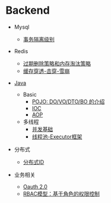 # Backend <!-- {docsify-ignore} -->

* Mysql
  * [事务隔离级别](/Backend/mysql/事务隔离级别.md)

* Redis
  * [过期删除策略和内存淘汰策略](/Backend/redis/过期删除策略和内存淘汰策略.md)
  * [缓存穿透-击穿-雪崩](/Backend/redis/缓存穿透-击穿-雪崩.md)

* [Java](/Backend/java/README.md)
  * Basic
    * [POJO: DO/VO/DTO/BO 的介绍](/Backend/java/basic/POJO.md)
    * [IOC](/Backend/java/basic/IOC.md)
    * [AOP](/Backend/java/basic/AOP.md)
  * 多线程
    * [并发基础](/Backend/java/multi_thread/并发基础.md)
    * [线程池-Executor框架](/Backend/java/multi_thread/线程池-Executor框架.md)

* 分布式
  * [分布式ID](/Backend/distributed/分布式ID.md)

* 业务相关
  * [Oauth 2.0](/Backend/biz/oauth_2.0.md)
  * [RBAC模型：基于角色的权限控制](/Backend/biz/RBAC_基于角色的权限控制.md)